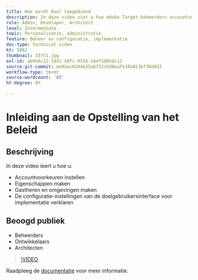 ```yaml
---
title: Hoe wordt Doel toegediend
description: In deze video ziet u hoe Adobe Target-beheerders accountvoorkeuren kunnen instellen, eigenschappen kunnen maken en hosts en omgevingen kunnen maken. Leer hoe te om de montages van de de implementatieconfiguratie van Doel UI uit te leggen.
role: Admin, Developer, Architect
level: Intermediate
topic: Personalisatie, administratie
feature: Beheer en configuratie, implementatie
doc-type: technical video
kt: 5062
thumbnail: 33751.jpg
exl-id: ab9e6c12-1941-49fc-9516-184f1005dc11
source-git-commit: ee9aac0144e35abf32c5d8eafe10a013bf30d8d3
workflow-type: tm+mt
source-wordcount: '85'
ht-degree: 0%

---
```


# Inleiding aan de Opstelling van het Beleid

## Beschrijving

In deze video leert u hoe u:

* Accountvoorkeuren instellen
* Eigenschappen maken
* Gastheren en omgevingen maken
* De configuratie-instellingen van de doelgebruikersinterface voor implementatie verklaren

## Beoogd publiek

* Beheerders
* Ontwikkelaars
* Architecten

>[!VIDEO](https://video.tv.adobe.com/v/33751/?quality=12)

Raadpleeg de [documentatie](https://docs.adobe.com/content/help/en/target/using/administer/administrating-target.html) voor meer informatie.
